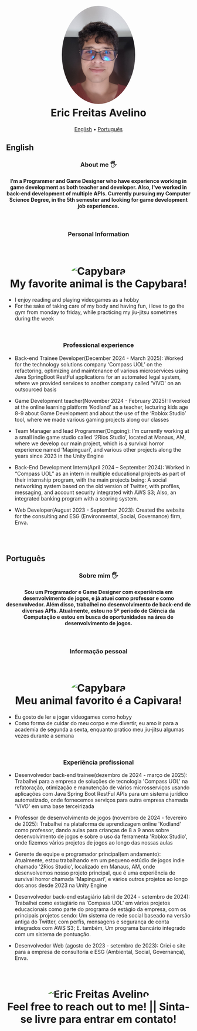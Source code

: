 <h1 align="center">
  <br>
 <a href="https://github.com/Crire/"><img src="avatar.jpeg" alt="Eric Freitas Avelino" width="200" style="width:200px; border-radius: 50%"></a>
  <br>
  Eric Freitas Avelino
  <br>
</h1>
<p align="center">
  <a href="#english">English</a> •
  <a href="#português">Português</a>
</p>

## English

<h3 align="center">
  About me  🖐
</h3>
<h4 align="center">
 I’m a Programmer and Game Designer who have experience working in game development
as both teacher and developer. Also, I've worked in back-end development of multiple APIs.
Currently pursuing my Computer Science Degree, in the 5th semester and looking for game
development job experiences.
</h4>

<br/>
<h3 align="center">
Personal Information
</h3>
<h1 align="center">
  <br>
 <img src="https://ih1.redbubble.net/image.4612471986.0372/flat,750x,075,f-pad,750x1000,f8f8f8.jpg" alt="Capybara" width="100" style="width:100px; border-radius: 50%">
  <br>
  My favorite animal is the Capybara!
  <br>
</h1>
<p>
   
  
  
  - I enjoy reading and playing videogames as a hobby
  - For the sake of taking care of my body and having fun, i love to go the gym from monday to friday, while practicing my jiu-jitsu sometimes during the week
</p>

<br/>
<h3 align="center">
Professional experience
</h3>

<p>

  - Back-end Trainee Developer(December 2024 - March 2025): Worked for the technology
solutions company ‘Compass UOL’ on the refactoring, optimizing and maintenance of
various microservices using Java SpringBoot RestFul applications for an automated legal
system, where we provided services to another company called 'VIVO' on an outsourced
basis

  - Game Development teacher(November 2024 - February 2025): I worked at the online
learning platform ‘Kodland’ as a teacher, lecturing kids age 8-9 about Game Development
and about the use of the ‘Roblox Studio’ tool, where we made various gaming projects along
our classes

  - Team Manager and lead Programmer(Ongoing): I’m currently working at a small indie
game studio called ‘2Rios Studio’, located at Manaus, AM, where we develop our main
project, which is a survival horror experience named ‘Mapinguari’, and various other projects
along the years since 2023 in the Unity Engine

  - Back-End Development Intern(April 2024 – September 2024): Worked in “Compass UOL”
as an intern in multiple educational projects as part of their internship program, with the main
projects being: A social networking system based on the old version of Twitter, with profiles,
messaging, and account security integrated with AWS S3; Also, an integrated banking
program with a scoring system.

  - Web Developer(August 2023 - September 2023): Created the website for the consulting
and ESG (Environmental, Social, Governance) firm, Enva.

</p>
<br/>
<br/>

## Português

<h3 align="center">
  Sobre mim  🖐
</h3>
<h4 align="center">
 Sou um Programador e Game Designer com experiência em desenvolvimento de jogos, e já atuei
  como professor e como desenvolvedor. Além disso, trabalhei no desenvolvimento
  de back-end de diversas APIs. Atualmente, estou no 5º período de Ciência da Computação
  e estou em busca de oportunidades na área de desenvolvimento de jogos.
</h4>
<br/>
<h3 align="center">
Informação pessoal
</h3>
<h1 align="center">
  <br>
 <img src="https://ih1.redbubble.net/image.4612471986.0372/flat,750x,075,f-pad,750x1000,f8f8f8.jpg" alt="Capybara" width="100" style="width:100px; border-radius: 50%">
  <br>
  Meu animal favorito é a Capivara!
  <br>
</h1>
<p>
   
  
  - Eu gosto de ler e jogar videogames como hobyy
  - Como forma de cuidar do meu corpo e me divertir, eu amo ir para a academia de segunda a sexta, enquanto pratico meu jiu-jitsu algumas vezes durante a semana
</p>

<br/>
<h3 align="center">
Experiência profissional
</h3>
<p>

  - Desenvolvedor back-end trainee(dezembro de 2024 - março de 2025): Trabalhei para a empresa de soluções de tecnologia 'Compass UOL' na refatoração, otimização e manutenção de vários microsserviços usando aplicações com Java Spring Boot RestFul APIs para um sistema jurídico automatizado, onde fornecemos serviços para outra empresa chamada 'VIVO' em uma base terceirizada
    
  - Professor de desenvolvimento de jogos (novembro de 2024 - fevereiro de 2025): Trabalhei na plataforma de aprendizagem online 'Kodland' como professor, dando aulas para crianças de 8 a 9 anos sobre desenvolvimento de jogos e sobre o uso da ferramenta 'Roblox Studio', onde fizemos vários projetos de jogos ao longo das nossas aulas
    
  - Gerente de equipe e programador principal(em andamento): Atualmente, estou trabalhando em um pequeno estúdio de jogos indie chamado '2Rios Studio', localizado em Manaus, AM, onde desenvolvemos nosso projeto principal, que é uma experiência de survival horror chamada 'Mapinguari', e vários outros projetos ao longo dos anos desde 2023 na Unity Engine
    
  - Desenvolvedor back-end estagiário (abril de 2024 - setembro de 2024): Trabalhei como estagiário na ‘Compass UOL’ em vários projetos educacionais como parte do programa de estágio da empresa, com os principais projetos sendo: Um sistema de rede social baseado na versão antiga do Twitter, com perfis, mensagens e segurança de conta integrados com AWS S3; E. também, Um programa bancário integrado com um sistema de pontuação.
    
  - Desenvolvedor Web (agosto de 2023 - setembro de 2023): Criei o site para a empresa de consultoria e ESG (Ambiental, Social, Governança), Enva.

</p>

<h1 align="center">
  <br>
 <img src="https://easydraweverything.com/wp-content/uploads/2024/06/cute-capybara-drawing-8.jpg" alt="Eric Freitas Avelino" width="200" style="width:200px; border-radius: 50%">
  <br>
 Feel free to reach out to me! || Sinta-se livre para entrar em contato!
  <br>
</h1>
